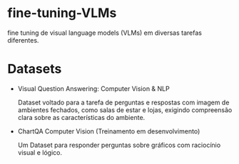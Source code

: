 # fine-tuning-VLMs
fine tuning de visual language models (VLMs) em diversas tarefas diferentes.

# Datasets
- Visual Question Answering: Computer Vision & NLP

  Dataset voltado para a tarefa de perguntas e respostas com imagem de ambientes fechados, como salas de estar e lojas, exigindo compreensão clara sobre as características do ambiente.
  
- ChartQA Computer Vision (Treinamento em desenvolvimento)
  
  Um Dataset para responder perguntas sobre gráficos com raciocínio visual e lógico.
